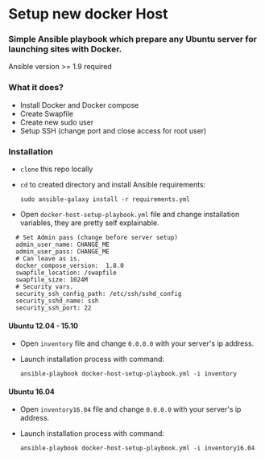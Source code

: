 # Setup new docker Host
### Simple Ansible playbook which prepare any Ubuntu server for launching sites with Docker.

Ansible version >= 1.9 required

### What it does?
- Install Docker and Docker compose
- Create Swapfile
- Create new sudo user
- Setup SSH (change port and close access for root user)

### Installation
- `clone` this repo locally
- `cd` to created directory and install Ansible requirements:

  `sudo ansible-galaxy install -r requirements.yml`
  
- Open `docker-host-setup-playbook.yml` file and change installation variables, they are pretty self explainable.

```shell
  # Set Admin pass (change before server setup)
  admin_user_name: CHANGE_ME
  admin_user_pass: CHANGE_ME
  # Can leave as is.
  docker_compose_version:  1.8.0
  swapfile_location: /swapfile
  swapfile_size: 1024M
  # Security vars.
  security_ssh_config_path: /etc/ssh/sshd_config
  security_sshd_name: ssh
  security_ssh_port: 22
```

#### Ubuntu 12.04 - 15.10
- Open `inventory` file and change `0.0.0.0` with your server's ip address.
- Launch installation process with command:

  `ansible-playbook docker-host-setup-playbook.yml -i inventory`

#### Ubuntu 16.04
- Open `inventory16.04` file and change `0.0.0.0` with your server's ip address.
- Launch installation process with command:

    `ansible-playbook docker-host-setup-playbook.yml -i inventory16.04`
